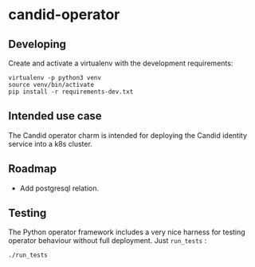 # candid-operator

## Developing

Create and activate a virtualenv with the development requirements:

    virtualenv -p python3 venv
    source venv/bin/activate
    pip install -r requirements-dev.txt

## Intended use case

The Candid operator charm is intended for deploying the
Candid identity service into a k8s cluster. 

## Roadmap

* Add postgresql relation.

## Testing

The Python operator framework includes a very nice harness for testing
operator behaviour without full deployment. Just `run_tests` :

    ./run_tests

